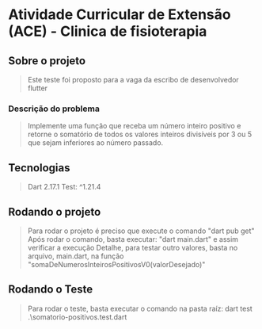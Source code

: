 # Atividade Curricular de Extensão (ACE) - Clinica de fisioterapia

## Sobre o projeto
> Este teste foi proposto para a vaga da escribo de desenvolvedor flutter

### Descrição do problema
> Implemente uma função que receba um número inteiro positivo e retorne o somatório de todos os valores inteiros divisíveis por 3 ou 5 que sejam inferiores ao número passado.
## Tecnologias 
> Dart 2.17.1
> Test: ^1.21.4

## Rodando o projeto
> Para rodar o projeto é preciso que execute o comando "dart pub get"
> Após rodar o comando, basta executar: "dart main.dart" e assim verificar a execução
> Detalhe, para testar outro valores, basta no arquivo, main.dart, na função "somaDeNumerosInteirosPositivosV0(valorDesejado)" 

## Rodando o Teste
> Para rodar o teste, basta executar o comando na pasta raíz:
> dart test .\somatorio-positivos.test.dart